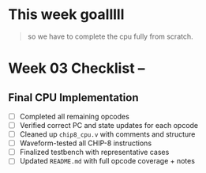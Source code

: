 # This week goalllll
> so we have to complete the cpu fully from scratch.


# Week 03 Checklist – <your name>

## Final CPU Implementation

- [ ] Completed all remaining opcodes
- [ ] Verified correct PC and state updates for each opcode
- [ ] Cleaned up `chip8_cpu.v` with comments and structure
- [ ] Waveform-tested all CHIP-8 instructions
- [ ] Finalized testbench with representative cases
- [ ] Updated `README.md` with full opcode coverage + notes

